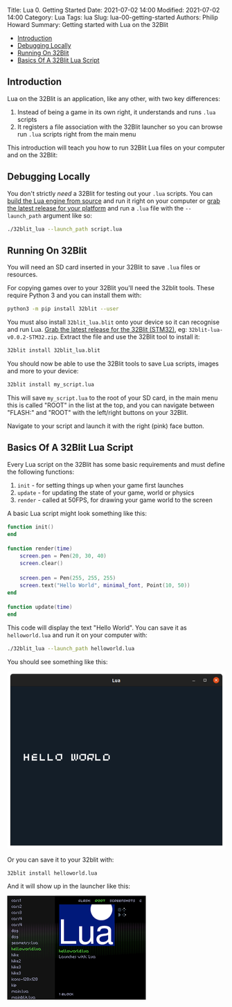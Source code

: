 Title: Lua 0. Getting Started
Date: 2021-07-02 14:00
Modified: 2021-07-02 14:00
Category: Lua
Tags: lua
Slug: lua-00-getting-started
Authors: Philip Howard
Summary: Getting started with Lua on the 32Blit

- [Introduction](#introduction)
- [Debugging Locally](#debugging-locally)
- [Running On 32Blit](#running-on-32blit)
- [Basics Of A 32Blit Lua Script](#basics-of-a-32blit-lua-script)

## Introduction

Lua on the 32Blit is an application, like any other, with two key differences:

1. Instead of being a game in its own right, it understands and runs `.lua` scripts
2. It registers a file association with the 32Blit launcher so you can browse run `.lua` scripts right from the main menu

This introduction will teach you how to run 32Blit Lua files on your computer and on the 32Blit:

## Debugging Locally

You don't strictly *need* a 32Blit for testing out your `.lua` scripts. You can [build the Lua engine from source](https://github.com/32blit/32blit-lua/tree/main) and run it right on your computer or [grab the latest release for your platform](https://github.com/32blit/32blit-lua/releases/latest) and run a `.lua` file with the `--launch_path` argument like so:

```bash
./32blit_lua --launch_path script.lua
```

## Running On 32Blit

You will need an SD card inserted in your 32Blit to save `.lua` files or resources.

For copying games over to your 32Blit you'll need the 32blit tools. These require Python 3 and you can install them with:

```bash
python3 -m pip install 32blit --user
```

You must also install `32blit_lua.blit` onto your device so it can recognise and run Lua. [Grab the latest release for the 32Blit (STM32)](https://github.com/32blit/32blit-lua/releases/latest), eg: `32blit-lua-v0.0.2-STM32.zip`. Extract the file and use the 32Blit tool to install it:

```bash
32blit install 32blit_lua.blit
```

You should now be able to use the 32Blit tools to save Lua scripts, images and more to your device:

```bash
32blit install my_script.lua
```

This will save `my_script.lua` to the root of your SD card, in the main menu this is called "ROOT" in the list at the top, and you can navigate between "FLASH:" and "ROOT" with the left/right buttons on your 32Blit.

Navigate to your script and launch it with the right (pink) face button.

## Basics Of A 32Blit Lua Script

Every Lua script on the 32Blit has some basic requirements and must define the following functions:

1. `init` - for setting things up when your game first launches
2. `update` - for updating the state of your game, world or physics
3. `render` - called at 50FPS, for drawing your game world to the screen

A basic Lua script might look something like this:

```lua
function init()
end

function render(time)
    screen.pen = Pen(20, 30, 40)
    screen.clear()

    screen.pen = Pen(255, 255, 255)
    screen.text("Hello World", minimal_font, Point(10, 50))
end

function update(time)
end
```

This code will display the text "Hello World". You can save it as `helloworld.lua` and run it on your computer with:

```bash
./32blit_lua --launch_path helloworld.lua
```

You should see something like this:

![Displaying Hello World in 32Blit Lua](hello-world-lua.png)

Or you can save it to your 32blit with:

```bash
32blit install helloworld.lua
```

And it will show up in the launcher like this:

![Locating helloworld.lua in the 32Blit launcher](launch-hello-world-lua.png)
